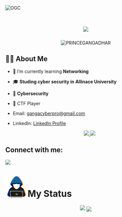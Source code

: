 
![OGC](https://github.com/PRINCEGANGADHAR/PRINCEGANGADHAR/assets/106361421/7aa80793-624d-47e5-8aa3-4a5127092cdb)

<h1 align="center">
<a href="https://git.io/typing-svg"><img src="https://readme-typing-svg.herokuapp.com?font=Rowdies+&weight=900&size=28&duration=10006&pause=1015&color=35B46D&background=060E1A00&vCenter=true&width=800&height=58&lines=𝕳𝖊𝖑𝖑𝖔+𝖕𝖑𝖊𝖆𝖘𝖊𝖉+𝖙𝖔+𝖒𝖊𝖊𝖙+𝖞𝖔𝖚.+𝕴'𝖒+𝕲𝖆𝖓𝖌𝖆𝖉𝖍𝖆𝖗++%3A)...;"Typing SVG" /></a>
</h1>
<p align="center"> <img src="https://komarev.com/ghpvc/?username=PRINCEGANGADHAR&label=Profile%20views&color=0e75b6&style=flat" alt="PRINCEGANGADHAR" /> </p>

   







   ## 🙋‍♂️ About Me
- 🌱 I’m currently learning **Networking**
- 🎓 **Studing cyber security in Allinace University**
- 🔐 **Cybersecurity**
- 🚩 CTF Player
   <div align="center"> 
- Email: [gangacyberpro@gmail.com](mailto:gangacyberpro@gmail.com)
- LinkedIn: [LinkedIn Profile](https://in.linkedin.com/in/s-k-gangadhar-66b3751b1)
  </div>
 
   <div align="center"> 
  <a href="mailto:gangacyberpro@gmail.com">
    <img src="https://img.shields.io/badge/Gmail-333333?style=for-the-badge&logo=gmail&logoColor=red" />
  </a>
  <a href="https://in.linkedin.com/in/s-k-gangadhar-66b3751b1" target="_blank">
    <img src="https://img.shields.io/badge/LinkedIn-0077B5?style=for-the-badge&logo=linkedin&logoColor=white" target="_blank" />
  </a>
  



## Connect with me:
<p align="left">
<a href = "https://www.instagram.com/prince._.gangadhar._.official/"><img src="https://img.icons8.com/fluent/48/000000/instagram-new.png"/></a>
 </a>

   
</p>
<br>

<img align="left" src = "Pics/sys.gif" width = 70px height=70px>
<h1><strong> My Status</strong></h1>

<p align="center">
  <img src="https://streak-stats.demolab.com?user=PRINCEGANGADHAR&theme=gotham" />
  <a href="https://github.com/PRINCEGANGADHAR">
<img align="center" src="http://github-profile-summary-cards.vercel.app/api/cards/profile-details?username=PRINCEGANGADHAR&theme=gotham" height="180em" />
</p>
